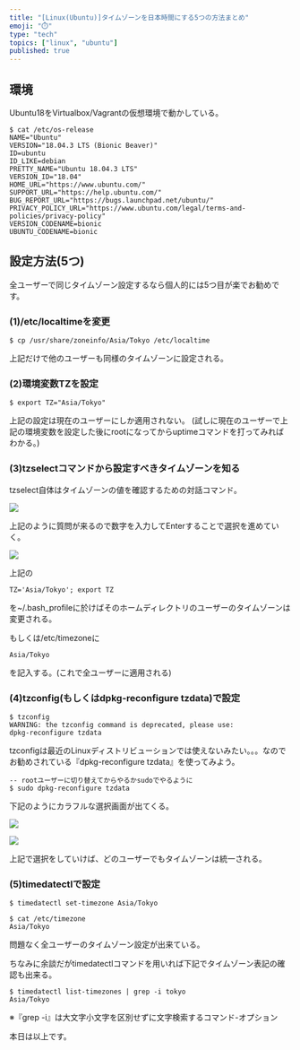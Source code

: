 ```yaml
---
title: "[Linux(Ubuntu)]タイムゾーンを日本時間にする5つの方法まとめ"
emoji: "⏱️"
type: "tech"
topics: ["linux", "ubuntu"]
published: true
---
```


## 環境

Ubuntu18をVirtualbox/Vagrantの仮想環境で動かしている。
```
$ cat /etc/os-release
NAME="Ubuntu"
VERSION="18.04.3 LTS (Bionic Beaver)"
ID=ubuntu
ID_LIKE=debian
PRETTY_NAME="Ubuntu 18.04.3 LTS"
VERSION_ID="18.04"
HOME_URL="https://www.ubuntu.com/"
SUPPORT_URL="https://help.ubuntu.com/"
BUG_REPORT_URL="https://bugs.launchpad.net/ubuntu/"
PRIVACY_POLICY_URL="https://www.ubuntu.com/legal/terms-and-policies/privacy-policy"
VERSION_CODENAME=bionic
UBUNTU_CODENAME=bionic
```

## 設定方法(5つ)

全ユーザーで同じタイムゾーン設定するなら個人的には5つ目が楽でお勧めです。

### (1)/etc/localtimeを変更

```
$ cp /usr/share/zoneinfo/Asia/Tokyo /etc/localtime
```

上記だけで他のユーザーも同様のタイムゾーンに設定される。

### (2)環境変数TZを設定

```
$ export TZ="Asia/Tokyo"
```

上記の設定は現在のユーザーにしか適用されない。
(試しに現在のユーザーで上記の環境変数を設定した後にrootになってからuptimeコマンドを打ってみればわかる。)

### (3)tzselectコマンドから設定すべきタイムゾーンを知る

tzselect自体はタイムゾーンの値を確認するための対話コマンド。

![](https://storage.googleapis.com/zenn-user-upload/i9lelkoei8gnn4ci2r1acawg4804)


上記のように質問が来るので数字を入力してEnterすることで選択を進めていく。

![](https://storage.googleapis.com/zenn-user-upload/dimphz5wfethhwjivaatv27nckpr)

上記の

```
TZ='Asia/Tokyo'; export TZ
```

を~/.bash_profileに於けばそのホームディレクトリのユーザーのタイムゾーンは変更される。

もしくは/etc/timezoneに

```
Asia/Tokyo
```

を記入する。(これで全ユーザーに適用される)

### (4)tzconfig(もしくはdpkg-reconfigure tzdata)で設定

```
$ tzconfig
WARNING: the tzconfig command is deprecated, please use:
dpkg-reconfigure tzdata
```

tzconfigは最近のLinuxディストリビューションでは使えないみたい。。。なのでお勧めされている『dpkg-reconfigure tzdata』を使ってみよう。

```
-- rootユーザーに切り替えてからやるかsudoでやるように
$ sudo dpkg-reconfigure tzdata
```

下記のようにカラフルな選択画面が出てくる。

![](https://storage.googleapis.com/zenn-user-upload/7yetqzflrlso63tubfc4o651ei9r)

![](https://storage.googleapis.com/zenn-user-upload/xihfce3qfr5tjrc3h0nl1h73tc4u)

上記で選択をしていけば、どのユーザーでもタイムゾーンは統一される。

### (5)timedatectlで設定

```
$ timedatectl set-timezone Asia/Tokyo
```

```
$ cat /etc/timezone
Asia/Tokyo
```

問題なく全ユーザーのタイムゾーン設定が出来ている。

ちなみに余談だがtimedatectlコマンドを用いれば下記でタイムゾーン表記の確認も出来る。

```
$ timedatectl list-timezones | grep -i tokyo
Asia/Tokyo
```

※『grep -i』は大文字小文字を区別せずに文字検索するコマンド-オプション



本日は以上です。